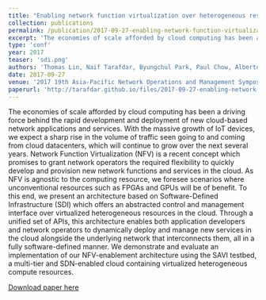 ```yaml
---
title: "Enabling network function virtualization over heterogeneous resources"
collection: publications
permalink: /publication/2017-09-27-enabling-network-function-virtualization-over-heterogeneous-resources
excerpt: 'The economies of scale afforded by cloud computing has been a driving force behind the rapid development and deployment of new cloud-based network applications and services. With the massive growth of IoT devices, we expect a sharp rise in the volume of traffic seen going to and coming from cloud datacenters, which will continue to grow over the next several years...'
type: 'conf'
year: 2017
teaser: 'sdi.png'
authors: 'Thomas Lin, Naif Tarafdar, Byungchul Park, Paul Chow, Alberto Leon-Garcia'
date: 2017-09-27
venue: '2017 19th Asia-Pacific Network Operations and Management Symposium (APNOMS)'
paperurl: 'http://tarafdar.github.io/files/2017-09-27-enabling-network-function-virtualization-over-heterogeneous-resources.pdf'
---
```


The economies of scale afforded by cloud computing has been a driving force behind the rapid development and deployment of new cloud-based network applications and services. With the massive growth of IoT devices, we expect a sharp rise in the volume of traffic seen going to and coming from cloud datacenters, which will continue to grow over the next several years. Network Function Virtualization (NFV) is a recent concept which promises to grant network operators the required flexibility to quickly develop and provision new network functions and services in the cloud. As NFV is agnostic to the computing resource, we foresee scenarios where unconventional resources such as FPGAs and GPUs will be of benefit. To this end, we present an architecture based on Software-Defined Infrastructure (SDI) which offers an abstracted control and management interface over virtualized heterogeneous resources in the cloud. Through a unified set of APIs, this architecture enables both application developers and network operators to dynamically deploy and manage new services in the cloud alongside the underlying network that interconnects them, all in a fully software-defined manner. We demonstrate and evaluate an implementation of our NFV-enablement architecture using the SAVI testbed, a multi-tier and SDN-enabled cloud containing virtualized heterogeneous compute resources.



[Download paper here](http://tarafdar.github.io/files/2017-09-27-enabling-network-function-virtualization-over-heterogeneous-resources.pdf)

